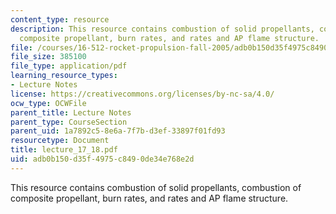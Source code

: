 ```yaml
---
content_type: resource
description: This resource contains combustion of solid propellants, combustion of
  composite propellant, burn rates, and rates and AP flame structure.
file: /courses/16-512-rocket-propulsion-fall-2005/adb0b150d35f4975c8490de34e768e2d_lecture_17_18.pdf
file_size: 385100
file_type: application/pdf
learning_resource_types:
- Lecture Notes
license: https://creativecommons.org/licenses/by-nc-sa/4.0/
ocw_type: OCWFile
parent_title: Lecture Notes
parent_type: CourseSection
parent_uid: 1a7892c5-8e6a-7f7b-d3ef-33897f01fd93
resourcetype: Document
title: lecture_17_18.pdf
uid: adb0b150-d35f-4975-c849-0de34e768e2d
---
```

This resource contains combustion of solid propellants, combustion of composite propellant, burn rates, and rates and AP flame structure.